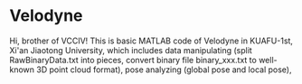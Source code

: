 # Velodyne
Hi, brother of VCCIV! This is basic MATLAB code of Velodyne in KUAFU-1st, Xi'an Jiaotong University, which includes data manipulating (split RawBinaryData.txt into pieces, convert binary file binary_xxx.txt to well-known 3D point cloud format), pose analyzing (global pose and local pose),   
